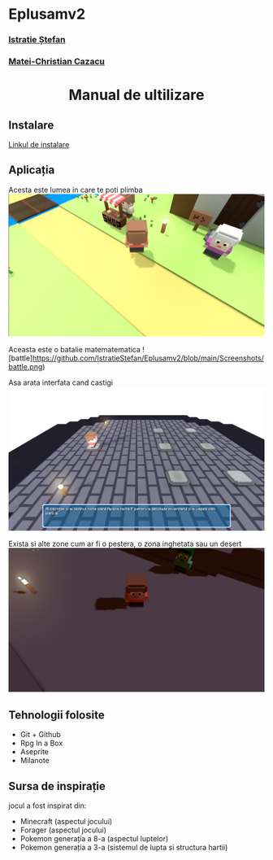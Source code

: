 # Eplusamv2
### [Istratie Ștefan](https://github.com/IstratieStefan)
### [Matei-Christian Cazacu](https://github.com/Karo8870)

<div align="center">

# Manual de ultilizare

</div>

## Instalare 

[Linkul de instalare](https://istratie-stefan.itch.io/eplusam)

## Aplicația
Acesta este lumea in care te poti plimba
![lume](https://github.com/IstratieStefan/Eplusamv2/blob/main/Screenshots/town.png)

Aceasta este o batalie matematematica
![battle]https://github.com/IstratieStefan/Eplusamv2/blob/main/Screenshots/battle.png)

Asa arata interfata cand castigi
![Win](https://github.com/IstratieStefan/Eplusamv2/blob/main/Screenshots/castig.png)

Exista si alte zone cum ar fi o pestera, o zona inghetata sau un desert
![cave](https://github.com/IstratieStefan/Eplusamv2/blob/main/Screenshots/cave.png)

## Tehnologii folosite

- Git + Github
- Rpg In a Box
- Aseprite
- Milanote

## Sursa de inspirație

jocul a fost inspirat din: 

- Minecraft (aspectul jocului)
- Forager (aspectul jocului)
- Pokemon generația a 8-a (aspectul luptelor)
- Pokemon generația a 3-a (sistemul de lupta si structura hartii)

